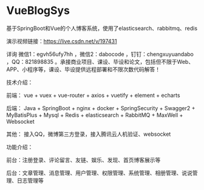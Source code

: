 # VueBlogSys
基于SpringBoot和Vue的个人博客系统，使用了elasticsearch、rabbitmq、redis

演示视频链接：https://live.csdn.net/v/197431


详询 微信1：egvh56ufy7hh ，微信2：dabocode ，钉钉：chengxuyuandabo ，QQ：821898835 。承接商业项目、课设、毕设和论文，包括但不限于Web、APP、小程序等，课设、毕设提供远程部署和不限次数代码解答！

技术介绍：

前端： vue + vuex + vue-router + axios + vuetify + element + echarts

后端： Java + SpringBoot + nginx + docker + SpringSecurity + Swagger2 + MyBatisPlus + Mysql + Redis + elasticsearch + RabbitMQ + MaxWell + Websocket

其他： 接入QQ，微博第三方登录，接入腾讯云人机验证、websocket

功能介绍：

前台：注册登录、评论留言、友链、娱乐、发现、首页博客展示等

后台：文章管理、消息管理、用户管理、权限管理、系统管理、相册管理、说说管理、日志管理等

